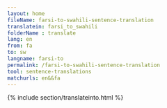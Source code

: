```yaml
---
layout: home
fileName: farsi-to-swahili-sentence-translation
translatein: farsi_to_swahili
folderName : translate
lang: en
from: fa
to: sw
langname: farsi-to
permalink: /farsi-to-swahili-sentence-translation
tool: sentence-translations
matchurls: en&&fa
---
```

{% include section/translateinto.html %}
